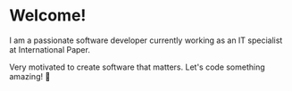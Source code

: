 # Welcome!

I am a passionate software developer currently working as an IT specialist at International Paper.        

Very motivated to create software that matters. 
Let's code something amazing! 🚀
